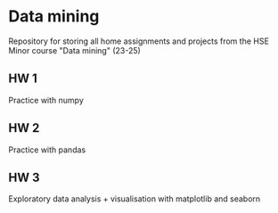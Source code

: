 # Data mining
Repository for storing all home assignments and projects from the HSE Minor course "Data mining" (23-25)
## HW 1
Practice with numpy
## HW 2 
Practice with pandas
## HW 3
Exploratory data analysis + visualisation with matplotlib and seaborn
